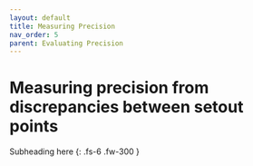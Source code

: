 ```yaml
---
layout: default
title: Measuring Precision
nav_order: 5
parent: Evaluating Precision
---
```


# Measuring precision from discrepancies between setout points

Subheading here
{: .fs-6 .fw-300 }
